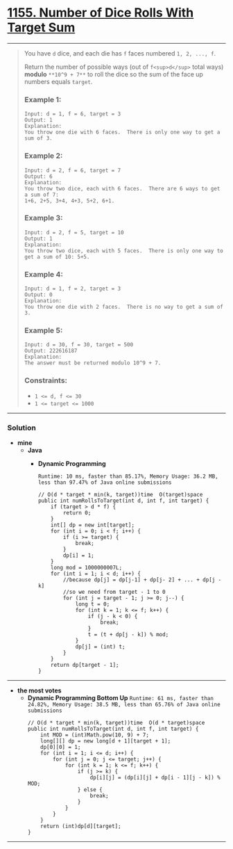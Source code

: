 # [1155. Number of Dice Rolls With Target Sum](https://leetcode.com/problems/number-of-dice-rolls-with-target-sum/)
---

> You have `d` dice, and each die has `f` faces numbered `1, 2, ..., f`.
>
> Return the number of possible ways (out of `f<sup>d</sup>` total ways) **modulo** `**10^9 + 7**` to roll the dice so the sum of the face up numbers equals `target`.
>
>
>
> ### Example 1:
> ```
> Input: d = 1, f = 6, target = 3
> Output: 1
> Explanation:
> You throw one die with 6 faces.  There is only one way to get a sum of 3.
> ```
>
> ### Example 2:
> ```
> Input: d = 2, f = 6, target = 7
> Output: 6
> Explanation:
> You throw two dice, each with 6 faces.  There are 6 ways to get a sum of 7:
> 1+6, 2+5, 3+4, 4+3, 5+2, 6+1.
> ```
>
> ### Example 3:
> ```
> Input: d = 2, f = 5, target = 10
> Output: 1
> Explanation:
> You throw two dice, each with 5 faces.  There is only one way to get a sum of 10: 5+5.
> ```
>
> ### Example 4:
> ```
> Input: d = 1, f = 2, target = 3
> Output: 0
> Explanation:
> You throw one die with 2 faces.  There is no way to get a sum of 3.
> ```
>
> ### Example 5:
> ```
> Input: d = 30, f = 30, target = 500
> Output: 222616187
> Explanation:
> The answer must be returned modulo 10^9 + 7.
> ```
>
> ### Constraints:
> * `1 <= d, f <= 30`
> * `1 <= target <= 1000`

---

### Solution
* **mine**
  * **Java**
    * **Dynamic Programming**
    
      `Runtime: 10 ms, faster than 85.17%, Memory Usage: 36.2 MB, less than 97.47% of Java online submissions`
      ```
      // O(d * target * min(k, target))time  O(target)space
      public int numRollsToTarget(int d, int f, int target) {
          if (target > d * f) {
              return 0;
          }
          int[] dp = new int[target];
          for (int i = 0; i < f; i++) {
              if (i >= target) {
                  break;
              }
              dp[i] = 1;
          }
          long mod = 1000000007L;
          for (int i = 1; i < d; i++) {
              //because dp[j] = dp[j-1] + dp[j- 2] + ... + dp[j - k]
              //so we need from target - 1 to 0
              for (int j = target - 1; j >= 0; j--) {
                  long t = 0;
                  for (int k = 1; k <= f; k++) {
                      if (j - k < 0) {
                          break;
                      }
                      t = (t + dp[j - k]) % mod;
                  }
                  dp[j] = (int) t;
              }
          }
          return dp[target - 1];
      }
      ```

---

* **the most votes**
  * **Dynamic Programming Bottom Up** `Runtime: 61 ms, faster than 24.82%, Memory Usage: 38.5 MB, less than 65.76% of Java online submissions`
    ```
    // O(d * target * min(k, target))time  O(d * target)space
    public int numRollsToTarget(int d, int f, int target) {
        int MOD = (int)Math.pow(10, 9) + 7;
        long[][] dp = new long[d + 1][target + 1];
        dp[0][0] = 1;
        for (int i = 1; i <= d; i++) {
            for (int j = 0; j <= target; j++) {
                for (int k = 1; k <= f; k++) {
                    if (j >= k) {
                        dp[i][j] = (dp[i][j] + dp[i - 1][j - k]) % MOD;
                    } else {
                        break;
                    }
                }
            }
        }
        return (int)dp[d][target];
    }
    ```




---
